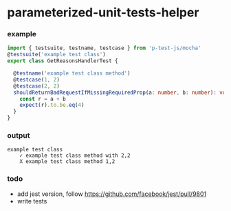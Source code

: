 # parameterized-unit-tests-helper

### example
```ts
import { testsuite, testname, testcase } from 'p-test-js/mocha'
@testsuite('example test class')
export class GetReasonsHandlerTest {

  @testname('example test class method')
  @testcase(1, 2)
  @testcase(2, 2)
  shouldReturnBadRequestIfMissingRequiredProp(a: number, b: number): void {
    const r = a + b
    expect(r).to.be.eq(4)
  }
}
```
### output
```
example test class
    ✓ example test class method with 2,2
    X example test class method 1,2
```

### todo
- add jest version, follow https://github.com/facebook/jest/pull/9801
- write tests

